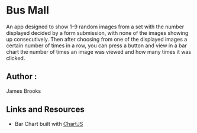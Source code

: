 # Bus Mall

An app designed to show 1-9 random images from a set with the number displayed decided by a form submission, with none of the images showing up consecutively. Then after choosing from one of the displayed images a certain number of times in a row, you can press a button and view in a bar chart the number of times an image was viewed and how many times it was clicked.

## Author :

James Brooks<br>

## Links and Resources

- Bar Chart built with [ChartJS](https://www.chartjs.org/docs/latest/)
